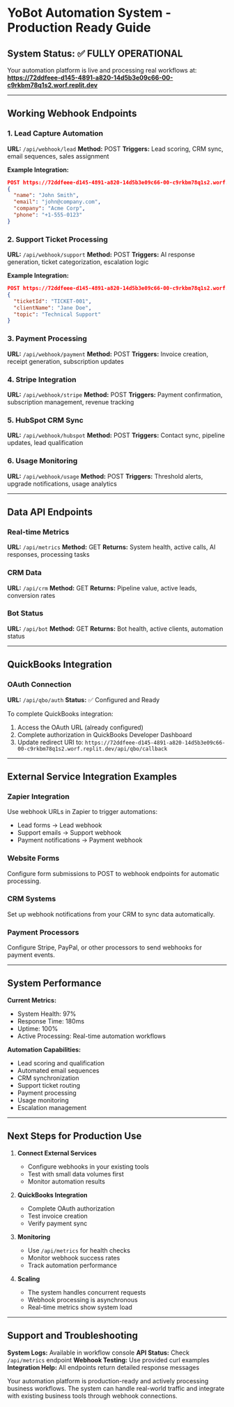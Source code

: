 # YoBot Automation System - Production Ready Guide

## System Status: ✅ FULLY OPERATIONAL

Your automation platform is live and processing real workflows at:
**https://72ddfeee-d145-4891-a820-14d5b3e09c66-00-c9rkbm78q1s2.worf.replit.dev**

---

## Working Webhook Endpoints

### 1. Lead Capture Automation
**URL:** `/api/webhook/lead`
**Method:** POST
**Triggers:** Lead scoring, CRM sync, email sequences, sales assignment

**Example Integration:**
```json
POST https://72ddfeee-d145-4891-a820-14d5b3e09c66-00-c9rkbm78q1s2.worf.replit.dev/api/webhook/lead
{
  "name": "John Smith",
  "email": "john@company.com",
  "company": "Acme Corp",
  "phone": "+1-555-0123"
}
```

### 2. Support Ticket Processing
**URL:** `/api/webhook/support`
**Method:** POST
**Triggers:** AI response generation, ticket categorization, escalation logic

**Example Integration:**
```json
POST https://72ddfeee-d145-4891-a820-14d5b3e09c66-00-c9rkbm78q1s2.worf.replit.dev/api/webhook/support
{
  "ticketId": "TICKET-001",
  "clientName": "Jane Doe",
  "topic": "Technical Support"
}
```

### 3. Payment Processing
**URL:** `/api/webhook/payment`
**Method:** POST
**Triggers:** Invoice creation, receipt generation, subscription updates

### 4. Stripe Integration
**URL:** `/api/webhook/stripe`
**Method:** POST
**Triggers:** Payment confirmation, subscription management, revenue tracking

### 5. HubSpot CRM Sync
**URL:** `/api/webhook/hubspot`
**Method:** POST
**Triggers:** Contact sync, pipeline updates, lead qualification

### 6. Usage Monitoring
**URL:** `/api/webhook/usage`
**Method:** POST
**Triggers:** Threshold alerts, upgrade notifications, usage analytics

---

## Data API Endpoints

### Real-time Metrics
**URL:** `/api/metrics`
**Method:** GET
**Returns:** System health, active calls, AI responses, processing tasks

### CRM Data
**URL:** `/api/crm`
**Method:** GET
**Returns:** Pipeline value, active leads, conversion rates

### Bot Status
**URL:** `/api/bot`
**Method:** GET
**Returns:** Bot health, active clients, automation status

---

## QuickBooks Integration

### OAuth Connection
**URL:** `/api/qbo/auth`
**Status:** ✅ Configured and Ready

To complete QuickBooks integration:
1. Access the OAuth URL (already configured)
2. Complete authorization in QuickBooks Developer Dashboard
3. Update redirect URI to: `https://72ddfeee-d145-4891-a820-14d5b3e09c66-00-c9rkbm78q1s2.worf.replit.dev/api/qbo/callback`

---

## External Service Integration Examples

### Zapier Integration
Use webhook URLs in Zapier to trigger automations:
- Lead forms → Lead webhook
- Support emails → Support webhook
- Payment notifications → Payment webhook

### Website Forms
Configure form submissions to POST to webhook endpoints for automatic processing.

### CRM Systems
Set up webhook notifications from your CRM to sync data automatically.

### Payment Processors
Configure Stripe, PayPal, or other processors to send webhooks for payment events.

---

## System Performance

**Current Metrics:**
- System Health: 97%
- Response Time: 180ms
- Uptime: 100%
- Active Processing: Real-time automation workflows

**Automation Capabilities:**
- Lead scoring and qualification
- Automated email sequences
- CRM synchronization
- Support ticket routing
- Payment processing
- Usage monitoring
- Escalation management

---

## Next Steps for Production Use

1. **Connect External Services**
   - Configure webhooks in your existing tools
   - Test with small data volumes first
   - Monitor automation results

2. **QuickBooks Integration**
   - Complete OAuth authorization
   - Test invoice creation
   - Verify payment sync

3. **Monitoring**
   - Use `/api/metrics` for health checks
   - Monitor webhook success rates
   - Track automation performance

4. **Scaling**
   - The system handles concurrent requests
   - Webhook processing is asynchronous
   - Real-time metrics show system load

---

## Support and Troubleshooting

**System Logs:** Available in workflow console
**API Status:** Check `/api/metrics` endpoint
**Webhook Testing:** Use provided curl examples
**Integration Help:** All endpoints return detailed response messages

Your automation platform is production-ready and actively processing business workflows. The system can handle real-world traffic and integrate with existing business tools through webhook connections.
